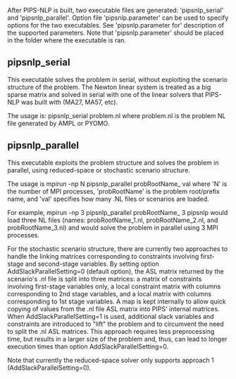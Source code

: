 
After PIPS-NLP is built, two executable files are generated: 'pipsnlp_serial' and 'pipsnlp_parallel'. Option file 'pipsnlp.parameter' can be used to specify options for the two executables. See 'pipsnlp.parameter for' description of the supported parameters. Note that 'pipsnlp.parameter' should be placed in the folder where the executable is ran.


## pipsnlp_serial 
This executable solves the problem in serial, without exploiting the scenario structure of the problem. The Newton linear system is treated as a big sparse matrix and solved in serial with one of the linear solvers that PIPS-NLP was built with (MA27, MA57, etc). 

The usage is:
	pipsnlp_serial problem.nl 
where problem.nl is the problem NL file generated by AMPL or PYOMO.

 
## pipsnlp_parallel 
This executable exploits the problem structure and solves the problem in parallel, using reduced-space or stochastic scenario structure.

The usage is 
	mpirun -np N pipsnlp_parallel probRootName_ val 
where 'N' is the number of MPI processes, 'probRootName' is the problem root/prefix name, and 'val' specifies how many .NL files or scenarios are loaded. 

For example,
	mpirun -np 3 pipsnlp_parallel probRootName_ 3
pipsnlp would load three NL files  (names: probRootName_1.nl, probRootName_2.nl, and probRootName_3.nl) and would solve the problem in parallel using 3 MPI processes. 

For the stochastic scenario structure, there are currently two approaches to handle the linking matrices corresponding  to constraints involving first-stage and second-stage variables. By setting option AddSlackParallelSetting=0 (default option), the ASL matrix returned by the scenario's .nl file is split into three matrices: a matrix of constraints involving first-stage variables only, a local constraint matrix with columns corresponding to 2nd stage variables, and a local matrix with columns corresponding to 1st stage variables. A map is kept internally to allow quick copying of values from the .nl file ASL matrix into PIPS' internal matrices. When AddSlackParallelSetting=1 is used, additional slack variables and constraints are introduced to "lift" the problem and to circumvent the need to split the .nl ASL matrices. This approach requires less preprocessing time, but results in a larger size of the problem and, thus, can lead to longer execution times than option AddSlackParallelSetting=0.

Note that currently the reduced-space solver only supports approach 1 (AddSlackParallelSetting=0).








